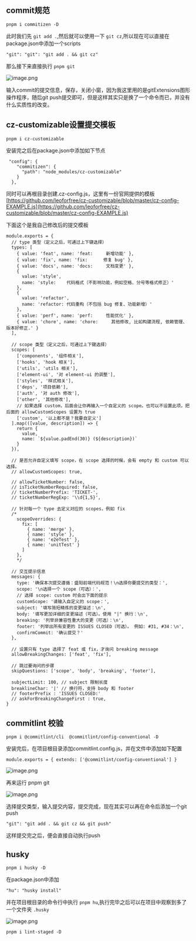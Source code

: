 
## commit规范
```
pnpm i commitizen -D 
```

此时我们先 `git add .`,然后就可以使用一下 `git cz`,所以现在可以直接在package.json中添加一个scripts

```
"git": "git": "git add . && git cz"
```

那么接下来直接执行  `pnpm git`

![image.png](https://p3-juejin.byteimg.com/tos-cn-i-k3u1fbpfcp/76d658108ab74a098fda2cc1c6bf574f~tplv-k3u1fbpfcp-watermark.image?)

输入commit的提交信息，保存，关闭小窗，因为我这里用的是gitExtensions图形操作程序，随后git push提交即可，但是这样其实只是换了一个命令而已，并没有什么实质性的改变。


## cz-customizable设置提交模板
```
pnpm i cz-customizable
```
安装完之后在package.json中添加如下节点
```
 "config": {
    "commitizen": {
      "path": "node_modules/cz-customizable"
    }
  },
```
同时可以再根目录创建.cz-config.js，这里有一份官网提供的模板 [https://github.com/leoforfree/cz-customizable/blob/master/cz-config-EXAMPLE.js](https://github.com/leoforfree/cz-customizable/blob/master/cz-config-EXAMPLE.js)

下面这个是我自己修改后的提交模板

```
module.exports = {
  // type 类型（定义之后，可通过上下键选择）
  types: [
    { value: 'feat', name: 'feat:     新增功能' },
    { value: 'fix', name: 'fix:      修复 bug' },
    { value: 'docs', name: 'docs:     文档变更' },
    {
      value: 'style',
      name: 'style:    代码格式（不影响功能，例如空格、分号等格式修正）'
    },
    {
      value: 'refactor',
      name: 'refactor: 代码重构（不包括 bug 修复、功能新增）'
    },
    { value: 'perf', name: 'perf:     性能优化' },
    { value: 'chore', name: 'chore:     其他修改, 比如构建流程, 依赖管理、版本好修正.' }
  ],

  // scope 类型（定义之后，可通过上下键选择）
  scopes: [
    ['components', '组件相关'],
    ['hooks', 'hook 相关'],
    ['utils', 'utils 相关'],
    ['element-ui', '对 element-ui 的调整'],
    ['styles', '样式相关'],
    ['deps', '项目依赖'],
    ['auth', '对 auth 修改'],
    ['other', '其他修改'],
    // 如果选择 custom，后面会让你再输入一个自定义的 scope。也可以不设置此项，把后面的 allowCustomScopes 设置为 true
    ['custom', '以上都不是？我要自定义']
  ].map(([value, description]) => {
    return {
      value,
      name: `${value.padEnd(30)} (${description})`
    }
  }),

  // 是否允许自定义填写 scope，在 scope 选择的时候，会有 empty 和 custom 可以选择。
  // allowCustomScopes: true,

  // allowTicketNumber: false,
  // isTicketNumberRequired: false,
  // ticketNumberPrefix: 'TICKET-',
  // ticketNumberRegExp: '\\d{1,5}',

  // 针对每一个 type 去定义对应的 scopes，例如 fix
  /*
    scopeOverrides: {
      fix: [
        { name: 'merge' },
        { name: 'style' },
        { name: 'e2eTest' },
        { name: 'unitTest' }
      ]
    },
    */

  // 交互提示信息
  messages: {
    type: '确保本次提交遵循：盛阳前端代码规范！\n选择你要提交的类型：',
    scope: '\n选择一个 scope（可选）：',
    // 选择 scope: custom 时会出下面的提示
    customScope: '请输入自定义的 scope：',
    subject: '填写简短精炼的变更描述：\n',
    body: '填写更加详细的变更描述（可选）。使用 "|" 换行：\n',
    breaking: '列举非兼容性重大的变更（可选）：\n',
    footer: '列举出所有变更的 ISSUES CLOSED（可选）。 例如: #31, #34：\n',
    confirmCommit: '确认提交？'
  },

  // 设置只有 type 选择了 feat 或 fix，才询问 breaking message
  allowBreakingChanges: ['feat', 'fix'],

  // 跳过要询问的步骤
  skipQuestions: ['scope', 'body', 'breaking', 'footer'],

  subjectLimit: 100, // subject 限制长度
  breaklineChar: '|' // 换行符，支持 body 和 footer
  // footerPrefix : 'ISSUES CLOSED:'
  // askForBreakingChangeFirst : true,
}

```


## commitlint 校验

```
pnpm i @commitlint/cli  @commitlint/config-conventional -D 
```
安装完后，在项目根目录添加commitlint.config.js，并在文件中添加如下配置
```
module.exports = { extends: ['@commitlint/config-conventional'] }

```

![image.png](https://p3-juejin.byteimg.com/tos-cn-i-k3u1fbpfcp/29c42d4dd70545b2b094469b836ca44c~tplv-k3u1fbpfcp-watermark.image?)

再来运行 pnpm git


![image.png](https://p1-juejin.byteimg.com/tos-cn-i-k3u1fbpfcp/eb49e8548c394c39a728a0801b93efdb~tplv-k3u1fbpfcp-watermark.image?)

选择提交类型，输入提交内容，提交完成，现在其实可以再在命令后添加一个git push

```
"git": "git add . && git cz && git push"
```
这样提交完之后，便会直接自动执行push


## husky

```
pnpm i husky -D
```

在package.json中添加
```
"hu": "husky install"
```

并在项目根目录的命令行中执行 `pnpm hu`,执行完毕之后可以在项目中观察到多了一个文件夹 `.husky`

![image.png](https://p1-juejin.byteimg.com/tos-cn-i-k3u1fbpfcp/77efeba7f5b6424e8d47ad8134bc57a8~tplv-k3u1fbpfcp-watermark.image?)

```
pnpm i lint-staged -D
```

